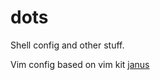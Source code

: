 dots
====
Shell config and other stuff.

Vim config based on vim kit [janus](https://github.com/carlhuda/janus)
